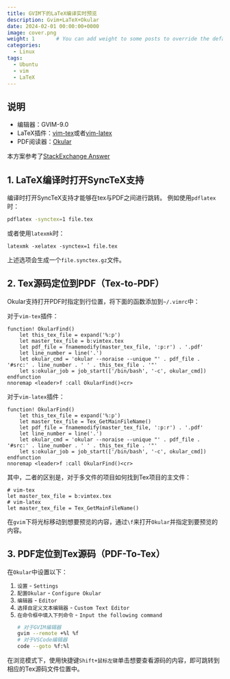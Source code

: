 ```yaml
---
title: GVIM下的LaTeX编译实时预览
description: Gvim+LaTeX+Okular
date: 2024-02-01 00:00:00+0000
image: cover.png
weight: 1       # You can add weight to some posts to override the default sorting (date descending)
categories:
  - Linux
tags:
  - Ubuntu
  - vim
  - LaTeX
---
```


## 说明
- 编辑器：GVIM-9.0
- LaTeX插件：[vim-tex](https://github.com/lervag/vimtex)或者[vim-latex](https://github.com/vim-latex/vim-latex)
- PDF阅读器：[Okular](https://okular.kde.org/)

本方案参考了[StackExchange Answer](https://tex.stackexchange.com/a/531555)

## 1. LaTeX编译时打开SyncTeX支持
编译时打开SyncTeX支持才能够在tex与PDF之间进行跳转。 
例如使用`pdflatex`时：
```sh
pdflatex -synctex=1 file.tex
```
或者使用`latexmk`时：
```
latexmk -xelatex -synctex=1 file.tex
```
上述选项会生成一个`file.synctex.gz`文件。
## 2. Tex源码定位到PDF（Tex-to-PDF）
Okular支持打开PDF时指定到行位置，将下面的函数添加到`~/.vimrc`中：

对于`vim-tex`插件：
```vimrc
function! OkularFind()
    let this_tex_file = expand('%:p')
    let master_tex_file = b:vimtex.tex
    let pdf_file = fnamemodify(master_tex_file, ':p:r') . '.pdf'
    let line_number = line('.')
    let okular_cmd = 'okular --noraise --unique "' . pdf_file . '#src:' . line_number . ' ' . this_tex_file . '"'
    let s:okular_job = job_start(['/bin/bash', '-c', okular_cmd])
endfunction
nnoremap <leader>f :call OkularFind()<cr>
```
对于`vim-latex`插件：
```vimrc
function! OkularFind()
    let this_tex_file = expand('%:p')
    let master_tex_file = Tex_GetMainFileName()
    let pdf_file = fnamemodify(master_tex_file, ':p:r') . '.pdf'
    let line_number = line('.')
    let okular_cmd = 'okular --noraise --unique "' . pdf_file . '#src:' . line_number . ' ' . this_tex_file . '"'
    let s:okular_job = job_start(['/bin/bash', '-c', okular_cmd])
endfunction
nnoremap <leader>f :call OkularFind()<cr>
```
其中，二者的区别是，对于多文件的项目如何找到Tex项目的主文件：
```vimrc
# vim-tex
let master_tex_file = b:vimtex.tex
# vim-latex
let master_tex_file = Tex_GetMainFileName()

```
在`gvim`下将光标移动到想要预览的内容，通过`\f`来打开`Okular`并指定到要预览的内容。


## 3. PDF定位到Tex源码（PDF-To-Tex）
在`Okular`中设置以下：
1. `设置` - `Settings`
2. `配置Okular` - `Configure Okular`
3. `编辑器` - `Editor`
4. `选择自定义文本编辑器` - `Custom Text Editor`
5. `在命令框中填入下列命令` - `Input the following command`
   ```sh
   # 对于GVIM编辑器
   gvim --remote +%l %f
   # 对于VSCode编辑器
   code --goto %f:%l
   ```
在浏览模式下，使用快捷键`Shift+鼠标左键`单击想要查看源码的内容，即可跳转到相应的Tex源码文件位置中。

